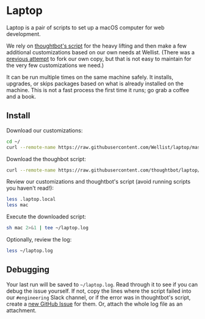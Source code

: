 Laptop
======

Laptop is a pair of scripts to set up a macOS computer for web development.

We rely on [thoughtbot's script] for the heavy lifting and then make a few
additional customizations based on our own needs at Wellist. (There was a
[previous attempt] to fork our own copy, but that is not easy to maintain for
the very few customizations we need.)

It can be run multiple times on the same machine safely. It installs, upgrades,
or skips packages based on what is already installed on the machine. This is
not a fast process the first time it runs; go grab a coffee and a book.

[thoughtbot's script]: https://github.com/thoughtbot/laptop
[previous attempt]: https://github.com/Wellist/laptop-old

Install
-------

Download our customizations:

```sh
cd ~/
curl --remote-name https://raw.githubusercontent.com/Wellist/laptop/master/.laptop.local
```

Download the thoughbot script:

```sh
curl --remote-name https://raw.githubusercontent.com/thoughtbot/laptop/master/mac
```

Review our customizations and thoughtbot's script (avoid running scripts you
haven't read!):

```sh
less .laptop.local
less mac
```

Execute the downloaded script:

```sh
sh mac 2>&1 | tee ~/laptop.log
```

Optionally, review the log:

```sh
less ~/laptop.log
```

Debugging
---------

Your last run will be saved to `~/laptop.log`. Read through it to see if you can
debug the issue yourself. If not, copy the lines where the script failed into
our `#engineering` Slack channel, or if the error was in thoughtbot's script,
create a [new GitHub Issue](https://github.com/thoughtbot/laptop/issues/new) for
them. Or, attach the whole log file as an attachment.
